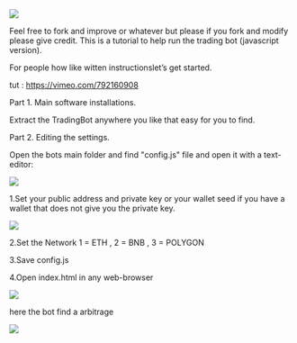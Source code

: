 <img src="https://github.com/thebeardedprogrammer/photosforconfig/raw/main/mybanner.png" >
 
Feel free to fork and improve or whatever but please if you fork and modify please give credit.
This is a tutorial to help run the trading bot (javascript version).

For people how like witten instructionslet’s get started.

tut : https://vimeo.com/792160908

Part 1. Main software installations.

Extract the TradingBot anywhere you like that easy for you to find.


Part 2. Editing the settings.

Open the bots main folder and find "config.js" file and open it with a text-editor:


<img src="https://github.com/thebeardedprogrammer/photosforconfig/raw/main/editconfig.png" >


1.Set your public address and private key or your wallet seed if you have a wallet that does not give you the private key.


<img src="https://github.com/thebeardedprogrammer/photosforconfig/raw/main/fillingoutconfig.png" >

2.Set the Network  1 = ETH , 2 = BNB , 3 = POLYGON

3.Save config.js

4.Open index.html in any web-browser

<img src="https://github.com/thebeardedprogrammer/photosforconfig/raw/main/indexopen.png" >

here the bot find a arbitrage

<img src="https://github.com/thebeardedprogrammer/photosforconfig/raw/main/foundone.png" >

